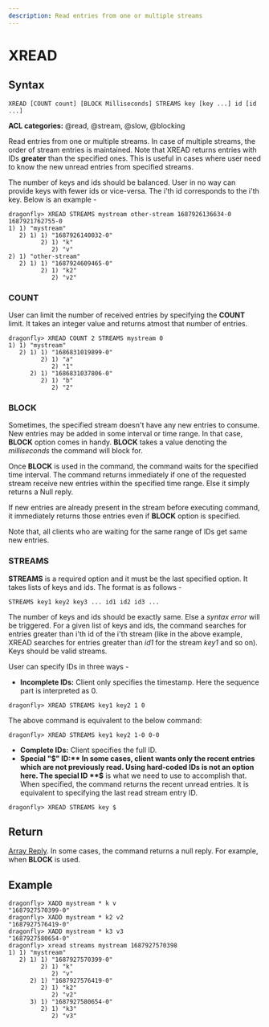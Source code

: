 ```yaml
---
description: Read entries from one or multiple streams
---
```


# XREAD

## Syntax

    XREAD [COUNT count] [BLOCK Milliseconds] STREAMS key [key ...] id [id ...]


**ACL categories:** @read, @stream, @slow, @blocking

Read entries from one or multiple streams. In case of multiple
streams, the order of stream entries is maintained. Note that
XREAD returns entries with IDs **greater** than the specified
ones. This is useful in cases where user need to know the new
unread entries from specified streams.

The number of keys and ids should be balanced. User in no way
can provide keys with fewer ids or vice-versa. The i'th id
corresponds to the i'th key. Below is an example -

```shell
dragonfly> XREAD STREAMS mystream other-stream 1687926136634-0 1687921762755-0
1) 1) "mystream"
   2) 1) 1) "1687926140032-0"
         2) 1) "k"
            2) "v"
2) 1) "other-stream"
   2) 1) 1) "1687924609465-0"
         2) 1) "k2"
            2) "v2"
```


### COUNT

User can limit the number of received entries by specifying the
**COUNT** limit. It takes an integer value and returns atmost
that number of entries.

```shell
dragonfly> XREAD COUNT 2 STREAMS mystream 0
1) 1) "mystream"
   2) 1) 1) "1686831019899-0"
         2) 1) "a"
            2) "1"
      2) 1) "1686831037806-0"
         2) 1) "b"
            2) "2"
```

### BLOCK

Sometimes, the specified stream doesn't have any new entries to
consume. New entries may be added in some interval or time range.
In that case, **BLOCK** option comes in handy. **BLOCK** takes
a value denoting the *milliseconds* the command will block for.

Once **BLOCK** is used in the command, the command waits for the
specified time interval. The command returns immediately if one of
the requested stream receive new entries within the specified time
range. Else it simply returns a Null reply.

If new entries are already present in the stream before executing
command, it immediately returns those entries even if **BLOCK**
option is specified.

Note that, all clients who are waiting for the same range of IDs
get same new entries.

### STREAMS

**STREAMS** is a required option and it must be the last specified
option. It takes lists of keys and ids. The format is as follows -

```shell
STREAMS key1 key2 key3 ... id1 id2 id3 ...
```

The number of keys and ids should be exactly same. Else a *syntax
error* will be triggered. For a given list of keys and ids, the
command searches for entries greater than i'th id of the i'th stream
(like in the above example, XREAD searches for entries greater than
*id1* for the stream *key1* and so on). Keys should be valid streams.

User can specify IDs in three ways - 
 * **Incomplete IDs:** Client only specifies the timestamp. Here the sequence
   part is interpreted as 0.
```shell
dragonfly> XREAD STREAMS key1 key2 1 0
```
   The above command is equivalent to the below command:
```shell
dragonfly> XREAD STREAMS key1 key2 1-0 0-0
```
 * **Complete IDs:** Client specifies the full ID.
 * **Special "$" ID:** In some cases, client wants only the recent entries
 which are not previously read. Using hard-coded IDs is not an option
 here. The special ID **$** is what we need to use to accomplish that.
 When specified, the command returns the recent unread entries. It is
 equivalent to specifying the last read stream entry ID.
```shell
dragonfly> XREAD STREAMS key $
```

## Return

[Array Reply](https://redis.io/docs/reference/protocol-spec#resp-arrays).
In some cases, the command returns a null reply. For example, when **BLOCK**
is used.

## Example

```shell
dragonfly> XADD mystream * k v
"1687927570399-0"
dragonfly> XADD mystream * k2 v2
"1687927576419-0"
dragonfly> XADD mystream * k3 v3
"1687927580654-0"
dragonfly> xread streams mystream 1687927570398
1) 1) "mystream"
   2) 1) 1) "1687927570399-0"
         2) 1) "k"
            2) "v"
      2) 1) "1687927576419-0"
         2) 1) "k2"
            2) "v2"
      3) 1) "1687927580654-0"
         2) 1) "k3"
            2) "v3"
```


